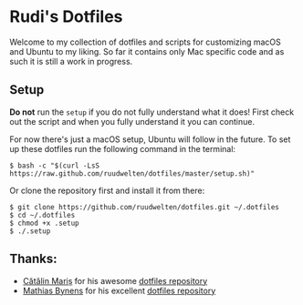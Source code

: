 # Rudi's Dotfiles

Welcome to my collection of dotfiles and scripts for customizing macOS and
Ubuntu to my liking. So far it contains only Mac specific code and as such it is
still a work in progress.

## Setup

**Do not** run the `setup` if you do not fully understand what it does! First
check out the script and when you fully understand it you can continue.

For now there's just a macOS setup, Ubuntu will follow in the future. To set up
these dotfiles run the following command in the terminal:

    $ bash -c "$(curl -LsS https://raw.github.com/ruudwelten/dotfiles/master/setup.sh)"

Or clone the repository first and install it from there:

    $ git clone https://github.com/ruudwelten/dotfiles.git ~/.dotfiles
    $ cd ~/.dotfiles
    $ chmod +x .setup
    $ ./.setup

## Thanks:

- [Cătălin Mariș](https://catalinmaris.com/) for his awesome [dotfiles repository](https://github.com/alrra/dotfiles)
- [Mathias Bynens](https://mathiasbynens.be/) for his excellent [dotfiles repository](https://github.com/mathiasbynens/dotfiles)
